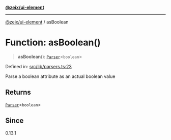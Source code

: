 [**@zeix/ui-element**](../README.md)

***

[@zeix/ui-element](../globals.md) / asBoolean

# Function: asBoolean()

> **asBoolean**(): [`Parser`](../type-aliases/Parser.md)\<`boolean`\>

Defined in: [src/lib/parsers.ts:23](https://github.com/zeixcom/ui-element/blob/1c318eb583bce4633e1df4a42dee77859303e28e/src/lib/parsers.ts#L23)

Parse a boolean attribute as an actual boolean value

## Returns

[`Parser`](../type-aliases/Parser.md)\<`boolean`\>

## Since

0.13.1
